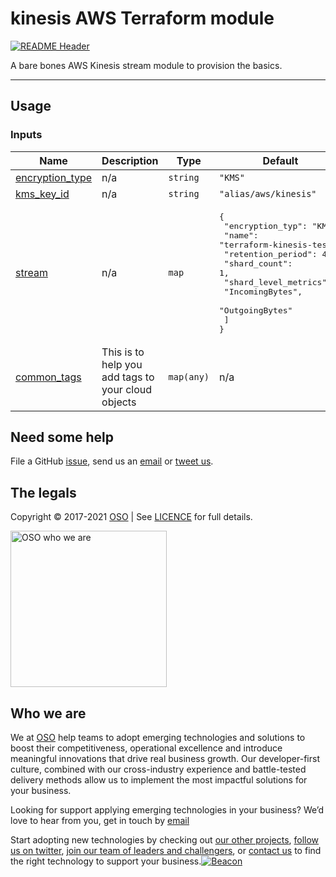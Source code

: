 
<!-- markdownlint-disable -->
# kinesis AWS Terraform module
<!-- markdownlint-restore -->

[![README Header][readme_header_img]][readme_header_link]

<!--




  ** DO NOT EDIT THIS FILE
  **
  ** This file was automatically generated by the `build-harness`.
  ** 1) Make all changes to `README.yaml`
  ** 2) Run `make init` (you only need to do this once)
  ** 3) Run`make readme` to rebuild this file.
  **
  ** (We maintain HUNDREDS of open source projects. This is how we maintain our sanity.)
  **





-->
A bare bones AWS Kinesis stream module to provision the basics.

---






## Usage

### Inputs

  | Name | Description | Type | Default | Required |
  |------|-------------|------|---------|:--------:|
  | <a name="input_encryption_type"></a> [encryption\_type](#input\_encryption\_type) | n/a | `string` | `"KMS"` | no |
  | <a name="input_kms_key_id"></a> [kms\_key\_id](#input\_kms\_key\_id) | n/a | `string` | `"alias/aws/kinesis"` | no |
  | <a name="input_stream"></a> [stream](#input\_stream) | n/a | `map` | <pre>{<br>  "encryption_typ": "KMS",<br>  "name": "terraform-kinesis-test",<br>  "retention_period": 48,<br>  "shard_count": 1,<br>  "shard_level_metrics": [<br>    "IncomingBytes",<br>    "OutgoingBytes"<br>  ]<br>}</pre> | no |
  | <a name="input_common_tags"></a> [common\_tags](#input\_common\_tags) | This is to help you add tags to your cloud objects | `map(any)` | n/a | yes |









## Need some help

File a GitHub [issue](https://github.com/osodevops/aws-terraform-kinesis-stream/issues), send us an [email][email] or [tweet us][twitter].

## The legals

Copyright © 2017-2021 [OSO](https://oso.sh) | See [LICENCE](LICENSE) for full details.

[<img src="https://oso-public-resources.s3.eu-west-1.amazonaws.com/oso-logo-green.png" alt="OSO who we are" width="250"/>](https://oso.sh/who-we-are/)

## Who we are

We at [OSO][website] help teams to adopt emerging technologies and solutions to boost their competitiveness, operational excellence and introduce meaningful innovations that drive real business growth. Our developer-first culture, combined with our cross-industry experience and battle-tested delivery methods allow us to implement the most impactful solutions for your business.

Looking for support applying emerging technologies in your business? We’d love to hear from you, get in touch by [email][email]

Start adopting new technologies by checking out [our other projects][github], [follow us on twitter][twitter], [join our team of leaders and challengers][careers], or [contact us][contact] to find the right technology to support your business.[![Beacon][beacon]][website]

  [logo]: https://oso-public-resources.s3.eu-west-1.amazonaws.com/oso-logo-green.png
  [website]: https://oso.sh?utm_source=github&utm_medium=readme&utm_campaign=osodevops/aws-terraform-kinesis-stream&utm_content=website
  [github]: https://github.com/osodevops?utm_source=github&utm_medium=readme&utm_campaign=osodevops/aws-terraform-kinesis-stream&utm_content=github
  [careers]: https://oso.sh/careers/?utm_source=github&utm_medium=readme&utm_campaign=osodevops/aws-terraform-kinesis-stream&utm_content=careers
  [contact]: https://oso.sh/contact/?utm_source=github&utm_medium=readme&utm_campaign=osodevops/aws-terraform-kinesis-stream&utm_content=contact
  [linkedin]: https://www.linkedin.com/company/oso-devops?utm_source=github&utm_medium=readme&utm_campaign=osodevops/aws-terraform-kinesis-stream&utm_content=linkedin
  [twitter]: https://twitter.com/osodevops?utm_source=github&utm_medium=readme&utm_campaign=osodevops/aws-terraform-kinesis-stream&utm_content=twitter
  [email]: mailto:enquiries@oso.sh?utm_source=github&utm_medium=readme&utm_campaign=osodevops/aws-terraform-kinesis-stream&utm_content=email
  [readme_header_img]: https://oso-public-resources.s3.eu-west-1.amazonaws.com/oso-animation.gif
  [readme_header_link]: https://oso.sh/what-we-do/?utm_source=github&utm_medium=readme&utm_campaign=osodevops/aws-terraform-kinesis-stream&utm_content=readme_header_link
  [beacon]: https://github-analyics.ew.r.appspot.com/G-WV0Q3HYW08/osodevops/aws-terraform-kinesis-stream?pixel&cs=github&cm=readme&an=aws-terraform-kinesis-stream

